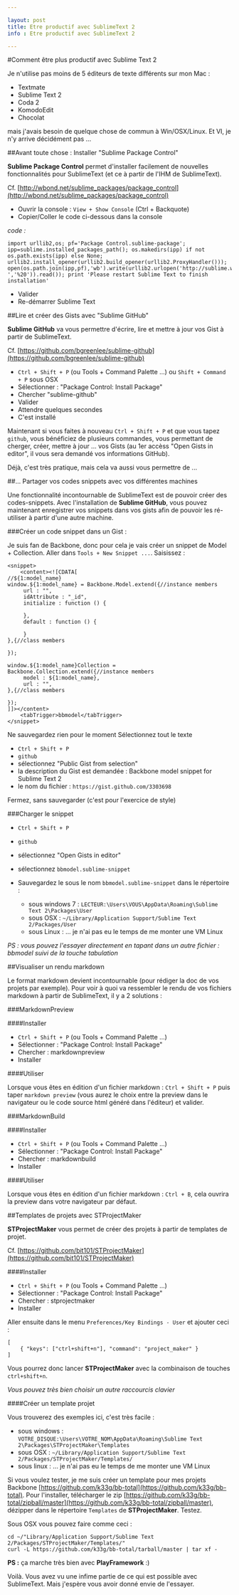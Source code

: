 ```yaml
---

layout: post
title: Etre productif avec SublimeText 2
info : Etre productif avec SublimeText 2

---
```


#Comment être plus productif avec Sublime Text 2

Je n'utilise pas moins de 5 éditeurs de texte différents sur mon Mac :

- Textmate
- Sublime Text 2
- Coda 2
- KomodoEdit
- Chocolat

mais j'avais besoin de quelque chose de commun à Win/OSX/Linux. Et VI, je n'y arrive décidément pas ...

##Avant toute chose : Installer "Sublime Package Control"

**Sublime Package Control** permet d'installer facilement de nouvelles fonctionnalités pour SublimeText (et ce à partir de l'IHM de SublimeText).

Cf. [http://wbond.net/sublime_packages/package_control](http://wbond.net/sublime_packages/package_control)

- Ouvrir la console : `View + Show Console` (Ctrl + Backquote)
- Copier/Coller le code ci-dessous dans la console

*code :*

	import urllib2,os; pf='Package Control.sublime-package'; ipp=sublime.installed_packages_path(); os.makedirs(ipp) if not os.path.exists(ipp) else None; urllib2.install_opener(urllib2.build_opener(urllib2.ProxyHandler())); open(os.path.join(ipp,pf),'wb').write(urllib2.urlopen('http://sublime.wbond.net/'+pf.replace(' ','%20')).read()); print 'Please restart Sublime Text to finish installation'

- Valider
- Re-démarrer Sublime Text

##Lire et créer des Gists avec "Sublime GitHub"

**Sublime GitHub** va vous permettre d'écrire, lire et mettre à jour vos Gist à partir de SublimeText.

Cf. [https://github.com/bgreenlee/sublime-github](https://github.com/bgreenlee/sublime-github)

- `Ctrl + Shift + P` (ou Tools + Command Palette ...) ou `Shift + Command + P` sous OSX
- Sélectionner :  "Package Control: Install Package"
- Chercher "sublime-github"
- Valider
- Attendre quelques secondes
- C'est installé

Maintenant si vous faites à nouveau `Ctrl + Shift + P` et que vous tapez `github`, vous bénéficiez de plusieurs commandes, vous permettant de cherger, créer, mettre à jour ... vos Gists (au 1er accèss "Open Gists in editor", il vous sera demandé vos informations GitHub).

Déjà, c'est très pratique, mais cela va aussi vous permettre de ...

##... Partager vos codes snippets avec vos différentes machines

Une fonctionnalité incontournable de SublimeText est de pouvoir créer des codes-snippets. Avec l'installation de **Sublime GitHub**, vous pouvez maintenant enregistrer vos snippets dans vos gists afin de pouvoir les ré-utiliser à partir d'une autre machine.

###Créer un code snippet dans un Gist :

Je suis fan de Backbone, donc pour cela je vais créer un snippet de Model + Collection. Aller dans `Tools + New Snippet ...`.
Saisissez :

	<snippet>
		<content><![CDATA[
	//${1:model_name}
	window.${1:model_name} = Backbone.Model.extend({//instance members
	     url : "",
	     idAttribute : "_id",
	     initialize : function () {

	     },
	     default : function () {

	     }
	},{//class members
	    
	});

	window.${1:model_name}Collection = Backbone.Collection.extend({//instance members
	     model : ${1:model_name},
	     url : "",
	},{//class members
	    
	});
	]]></content>
		<tabTrigger>bbmodel</tabTrigger>
	</snippet>

Ne sauvegardez rien pour le moment
Sélectionnez tout le texte

- `Ctrl + Shift + P`
- `github`
- sélectionnez "Public Gist from selection"
- la description du Gist est demandée : Backbone model snippet for Sublime Text 2
- le nom du fichier : `https://gist.github.com/3303698`

Fermez, sans sauvegarder (c'est pour l'exercice de style)

###Charger le snippet

- `Ctrl + Shift + P`
- `github`
- sélectionnez "Open Gists in editor"
- sélectionnez `bbmodel.sublime-snippet`
- Sauvegardez le sous le nom `bbmodel.sublime-snippet` dans le répertoire :

    - sous windows 7 : `LECTEUR:\Users\VOUS\AppData\Roaming\Sublime Text 2\Packages\User`
    - sous OSX : `~/Library/Application Support/Sublime Text 2/Packages/User`
    - sous Linux : ... je n'ai pas eu le temps de me monter une VM Linux

*PS : vous pouvez l'essayer directement en tapant dans un autre fichier : bbmodel suivi de la touche tabulation*

##Visualiser un rendu markdown

Le format markdown devient incontournable (pour rédiger la doc de vos projets par exemple). Pour voir à quoi va ressembler le rendu de vos fichiers markdown à partir de SublimeText, il y a 2 solutions :

###MarkdownPreview

####Installer

- `Ctrl + Shift + P` (ou Tools + Command Palette ...)
- Sélectionner :  "Package Control: Install Package"
- Chercher : markdownpreview
- Installer

####Utiliser

Lorsque vous êtes en édition d'un fichier markdown : `Ctrl + Shift + P` puis taper `markdown preview` (vous aurez le choix entre la preview dans le navigateur ou le code source html généré dans l'éditeur) et valider.

###MarkdownBuild

####Installer

- `Ctrl + Shift + P` (ou Tools + Command Palette ...)
- Sélectionner :  "Package Control: Install Package"
- Chercher : markdownbuild
- Installer

####Utiliser

Lorsque vous êtes en édition d'un fichier markdown : `Ctrl + B`, cela ouvrira la preview dans votre navigateur par défaut.

##Templates de projets avec STProjectMaker

**STProjectMaker** vous permet de créer des projets à partir de templates de projet.

Cf. [https://github.com/bit101/STProjectMaker](https://github.com/bit101/STProjectMaker)

####Installer

- `Ctrl + Shift + P` (ou Tools + Command Palette ...)
- Sélectionner :  "Package Control: Install Package"
- Chercher : stprojectmaker
- Installer

Aller ensuite dans le menu `Preferences/Key Bindings - User` et ajouter ceci :

	[
    	{ "keys": ["ctrl+shift+n"], "command": "project_maker" }
	]

Vous pourrez donc lancer **STProjectMaker** avec la combinaison de touches `ctrl+shift+n`.

*Vous pouvez très bien choisir un autre raccourcis clavier*

####Créer un template projet

Vous trouverez des exemples ici, c'est très facile :

- sous windows : `VOTRE_DISQUE:\Users\VOTRE_NOM\AppData\Roaming\Sublime Text 2\Packages\STProjectMaker\Templates`
- sous OSX : `~/Library/Application Support/Sublime Text 2/Packages/STProjectMaker/Templates/`
- sous linux : ... je n'ai pas eu le temps de me monter une VM Linux

Si vous voulez tester, je me suis créer un template pour mes projets Backbone [https://github.com/k33g/bb-total](https://github.com/k33g/bb-total). Pour l'installer, télécharger le zip [https://github.com/k33g/bb-total/zipball/master](https://github.com/k33g/bb-total/zipball/master), dézipper dans le répertoire `Templates` de **STProjectMaker**. Testez.

Sous OSX vous pouvez faire comme ceci :

	cd ~/"Library/Application Support/Sublime Text 2/Packages/STProjectMaker/Templates/"
	curl -L https://github.com/k33g/bb-total/tarball/master | tar xf -

**PS :** ça marche très bien avec **PlayFramework** :)


Voilà. Vous avez vu une infime partie de ce qui est possible avec SublimeText. Mais j'espère vous avoir donné envie de l'essayer.





